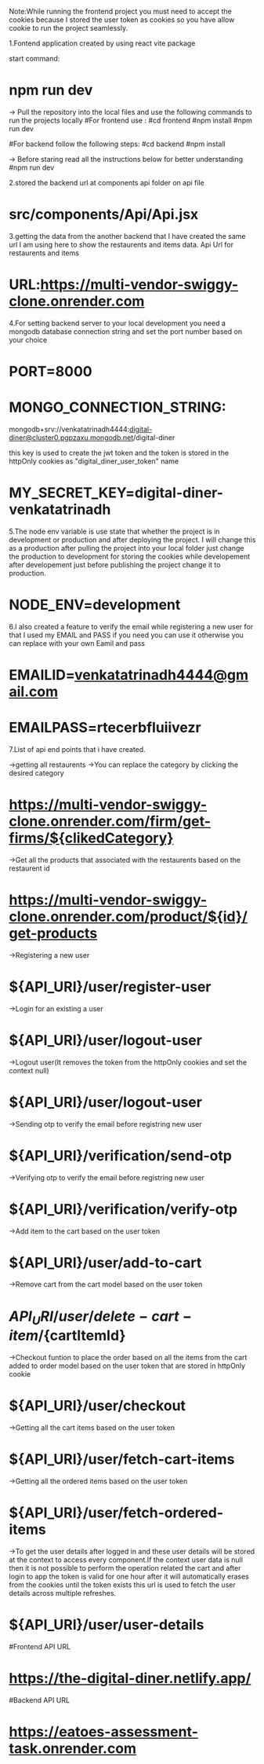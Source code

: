 Note:While running the frontend project you must need to accept the cookies because I stored the user token as cookies so you have allow cookie to run the project seamlessly. 

1.Fontend application created by using react vite package

start command:
 # npm run dev

-> Pull the repository into the local files and use the following commands to run the projects locally
#For frontend use :
#cd frontend
#npm install 
#npm run dev

#For backend follow the following steps:
#cd backend
#npm install

-> Before staring read all the instructions below for better understanding 
#npm run dev

2.stored the backend url at components api folder on api file 
# src/components/Api/Api.jsx

3.getting the data from the another backend that I have created the same url I am using here to show the restaurents and items data.
Api Url for restaurents and items

# URL:https://multi-vendor-swiggy-clone.onrender.com

4.For setting backend server to your local development you need a mongodb database connection string and set the port number based on your choice

# PORT=8000

# MONGO_CONNECTION_STRING:
mongodb+srv://venkatatrinadh4444:digital-diner@cluster0.pgpzaxu.mongodb.net/digital-diner

this key is used to create the jwt token and the token is stored in the httpOnly cookies as "digital_diner_user_token" name
# MY_SECRET_KEY=digital-diner-venkatatrinadh


5.The node env variable is use state that whether the project is in development or production and after deploying the project. I will change this as a production after pulling the project into your local folder just change the production to development for storing the cookies while developement after developement just before publishing the project change it to production.

# NODE_ENV=development

6.I also created a feature to verify the email while registering a new user for that I used my EMAIL and PASS if you need you can use it otherwise you can replace with your own Eamil and pass

# EMAILID=venkatatrinadh4444@gmail.com
# EMAILPASS=rtecerbfluiivezr

7.List of api end points that i have created.

->getting all restaurents
->You can replace the category by clicking the desired category

# https://multi-vendor-swiggy-clone.onrender.com/firm/get-firms/${clikedCategory}

->Get all the products that associated with the restaurents based on the restaurent id

# https://multi-vendor-swiggy-clone.onrender.com/product/${id}/get-products

->Registering a new user 

# ${API_URI}/user/register-user

->Login for an existing a user

# ${API_URI}/user/logout-user

->Logout user(It removes the token from the httpOnly cookies and set the context null)

# ${API_URI}/user/logout-user

->Sending otp to verify the email before registring new user

# ${API_URI}/verification/send-otp

->Verifying otp to verify the email before registring new user

# ${API_URI}/verification/verify-otp

->Add item to the cart based on the user token

# ${API_URI}/user/add-to-cart

->Remove cart from the cart model based on the user token

# ${API_URI}/user/delete-cart-item/${cartItemId}

->Checkout funtion to place the order based on all the items from the cart added to order model based on the user token that are stored in httpOnly cookie

# ${API_URI}/user/checkout

->Getting all the cart items based on the user token

# ${API_URI}/user/fetch-cart-items

->Getting all the ordered items based on the user token

# ${API_URI}/user/fetch-ordered-items

->To get the user details after logged in and these user details will be stored at the context to access every component.If the context user data is null then it is not possible to perform the operation related the cart and after login to app the token is valid for one hour after it will automatically erases from the cookies until the token exists this url is used to fetch the user details across multiple refreshes.

# ${API_URI}/user/user-details


#Frontend API URL

# https://the-digital-diner.netlify.app/

#Backend API URL

# https://eatoes-assessment-task.onrender.com
